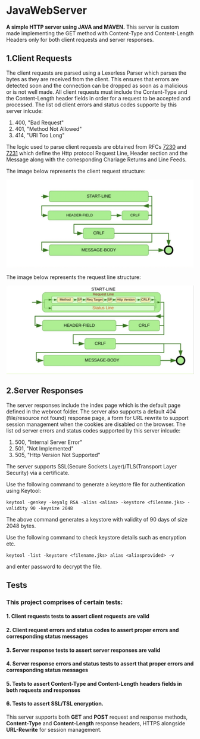# JavaWebServer
**A simple HTTP server using JAVA and MAVEN.**
This server is custom made implementing the GET method with Content-Type and Content-Length Headers only for both client requests and server responses.

## 1.Client Requests
The client requests are parsed using a Lexerless Parser which parses the bytes as they are received from the client. 
This ensures that errors are detected soon and the connection can be dropped as soon as a malicious or is not well made.
All client requests must include the Content-Type and the Content-Length header fields in order for a request to be accepted and processed.
The list od client errors and status codes supporte by this server inlcude:
1. 400, "Bad Request"
2. 401, "Method Not Allowed"
3. 414, "URI Too Long"

The logic used to parse client requests are obtained from RFCs [7230](https://datatracker.ietf.org/doc/html/rfc7230) and [7231](https://datatracker.ietf.org/doc/html/rfc7231) which define the Http protocol Request Line, Header section and the Message along with the corresponding Chariage Returns and Line Feeds.

The image below represents the client request structure:


![Client Request](https://github.com/Dennis7456/JavaWebServer/blob/main/request.png)

The image below represents the request line structure:


![Request Line](https://github.com/Dennis7456/JavaWebServer/blob/main/startline.png)

## 2.Server Responses
The server responses include the index page which is the default page defined in the webroot folder. The server also supports a default 404 (file/resource not found)
response page, a form for URL rewrite to support session management when the cookies are disabled on the browser.
The list od server errors and status codes supported by this server inlcude:
1. 500, "Internal Server Error"
2. 501, "Not Implemented"
3. 505, "Http Version Not Supported"

The server supports SSL(Secure Sockets Layer)/TLS(Transport Layer Security) via a certificate.

Use the following command to generate a keystore file for authentication using Keytool:

```
keytool -genkey -keyalg RSA -alias <alias> -keystore <filename.jks> -validity 90 -keysize 2048

```

The above command generates a keystore with validity of 90 days of size 2048 bytes.

Use the following command to check keystore details such as encryption etc.

```
keytool -list -keystore <filename.jks> alias <aliasprovided> -v

```
and enter password to decrypt the file.

## Tests
### This project comprises of certain tests: 
#### 1. Client requests tests to assert client requests are valid
#### 2. Client request errors and status codes to assert proper errors and corresponding status messages
#### 3. Server response tests to assert server responses are valid
#### 4. Server response errors and status tests to assert that proper errors and corresponding status messages
#### 5. Tests to assert Content-Type and Content-Length headers fields in both requests and responses
#### 6. Tests to assert SSL/TSL encryption.


This server supports both **GET** and **POST** request and response methods, **Content-Type** and **Content-Length** response headers, HTTPS alongside **URL-Rewrite** for session management.




